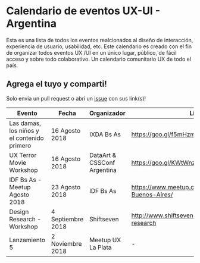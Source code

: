 # Calendario de eventos UX-UI - Argentina

Esta es una lista de todos los eventos realcionados al diseño de interacción, experiencia de usuario, usabilidad, etc. Este calendario es creado con el fin de organizar todos eventos UX /UI en un único lugar, público, de fácil acceso y sobre todo colaborativo. Un calendario comunitario UX de todo el país. 

## Agrega el tuyo y comparti!
Solo envia un pull request o abri un [issue](https://github.com/sebadamore/calendario-ux/issues) con sus link(s)!

Evento              | Fecha | Organizador | Link |
------------------- | --------- | ------------ | ---- |
Las damas, los niños y el contenido primero |  16 Agosto 2018   | IXDA Bs As | https://goo.gl/f5mHzm
UX Terror Movie Workshop | 16 Agosto 2018 | DataArt & CSSConf Argentina | https://goo.gl/KWtWnz
IDF Bs As - Meetup Agosto 2018 | 23 Agosto 2018 | IDF Bs As | https://www.meetup.com/es-ES/IDF-Buenos-Aires/
Design Research - Workshop |  4 Septiembre 2018   | Shiftseven | http://www.shiftseven.co/workshops/design-research
Lanzamiento 5 | 2 Noviembre 2018 | Meetup UX La Plata | -
